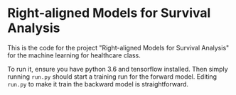 # Right-aligned Models for Survival Analysis

This is the code for the project "Right-aligned Models for Survival Analysis" for the machine learning for healthcare class.

To run it, ensure you have python 3.6 and tensorflow installed. Then simply running `run.py` should start a training run for the forward model. Editing `run.py` to make it train the backward model is straightforward.
